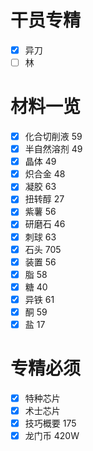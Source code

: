 # 干员专精
- [x] 异刀
- [ ] 林
# 材料一览
- [x] 化合切削液 59
- [x] 半自然溶剂 49
- [x] 晶体 49
- [x] 炽合金 48
- [x] 凝胶 63
- [x] 扭转醇 27
- [x] 紫薯 56
- [x] 研磨石 46
- [x] 刺球 63
- [x] 石头 705
- [x] 装置 56
- [x] 脂 58
- [x] 糖 40
- [x] 异铁 61
- [x] 酮 59
- [x] 盐 17
# 专精必须
- [x] 特种芯片
- [x] 术士芯片
- [x] 技巧概要 175
- [x] 龙门币 420W
